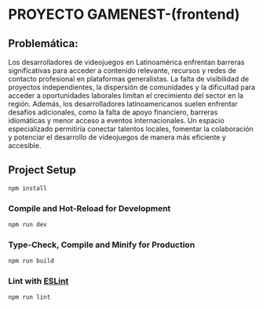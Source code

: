 # PROYECTO GAMENEST-(frontend)

## Problemática: 

Los desarrolladores de videojuegos en Latinoamérica enfrentan barreras significativas para acceder a contenido relevante, recursos y redes de contacto profesional en plataformas generalistas. La falta de visibilidad de proyectos independientes, la dispersión de comunidades y la dificultad para acceder a oportunidades laborales limitan el crecimiento del sector en la región. Además, los desarrolladores latinoamericanos suelen enfrentar desafíos adicionales, como la falta de apoyo financiero, barreras idiomáticas y menor acceso a eventos internacionales. Un espacio especializado permitiría conectar talentos locales, fomentar la colaboración y potenciar el desarrollo de videojuegos de manera más eficiente y accesible. 

## Project Setup

```sh
npm install
```

### Compile and Hot-Reload for Development

```sh
npm run dev
```

### Type-Check, Compile and Minify for Production

```sh
npm run build
```

### Lint with [ESLint](https://eslint.org/)

```sh
npm run lint
```
